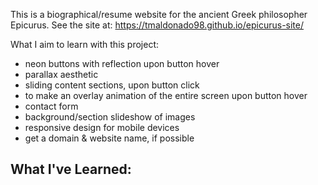 This is a biographical/resume website for the ancient Greek philosopher Epicurus.
See the site at: https://tmaldonado98.github.io/epicurus-site/

What I aim to learn with this project:
- neon buttons with reflection upon button hover
- parallax aesthetic
- sliding content sections, upon button click
- to make an overlay animation of the entire screen upon button hover
- contact form
- background/section slideshow of images
- responsive design for mobile devices
- get a domain & website name, if possible

What I've Learned:
-
